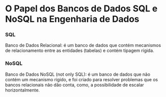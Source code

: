 # O Papel dos Bancos de Dados SQL e NoSQL na Engenharia de Dados

### SQL
Banco de Dados Relacional: é um banco de dados que contém mecanismos de relacionamento entre as entidades (tabelas) e contém tipagem rígida.

### NoSQL
Banco de Dados NoSQL (not only SQL): é um banco de dados que não contém um mecanismo rígido, e foi criado para resolver problemas que os bancos relacionais não dão conta, como, a possibilidade de escalar horizontalmente.